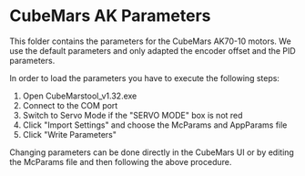 # CubeMars AK Parameters
This folder contains the parameters for the CubeMars AK70-10 motors. We use the default parameters and only adapted the encoder offset and the PID parameters.

In order to load the parameters you have to execute the following steps:
1. Open CubeMarstool_v1.32.exe
2. Connect to the COM port
3. Switch to Servo Mode if the "SERVO MODE" box is not red
4. Click "Import Settings" and choose the McParams and AppParams file
5. Click  "Write Parameters"

Changing parameters can be done directly in the CubeMars UI or by editing the McParams file and then following the above procedure.

